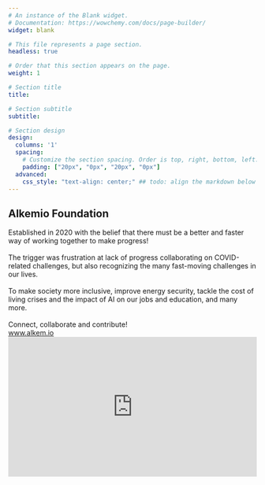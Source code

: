 ```yaml
---
# An instance of the Blank widget.
# Documentation: https://wowchemy.com/docs/page-builder/
widget: blank

# This file represents a page section.
headless: true

# Order that this section appears on the page.
weight: 1

# Section title
title: 

# Section subtitle
subtitle: 

# Section design
design:
  columns: '1'
  spacing:
    # Customize the section spacing. Order is top, right, bottom, left.
    padding: ["20px", "0px", "20px", "0px"]
  advanced:
    css_style: "text-align: center;" ## todo: align the markdown below centrally
---
```


<div class="container" >
  <div class="row">
    <div class="col-sm mb-4">
  <h2 class="font-weight-bold" >Alkemio Foundation</h2>
  Established in 2020 with the belief that there must be a better and faster way of working together to make progress! 
 <br> <br>
 The trigger was frustration at lack of progress collaborating on COVID-related challenges, but also recognizing the many fast-moving challenges in our lives.
  <br> <br>
  To make society more inclusive, improve energy security, tackle the cost of living crises and the impact of AI on our jobs and education, and many more.  <br> <br>
  Connect, collaborate and contribute! 
  <br><a href="https://alkem.io">www.alkem.io</a> 
  </div>
    <div class="col-sm m-auto"> 
<div style="padding:56.25% 0 0 0;position:relative;"><iframe src="https://player.vimeo.com/video/834051491?h=35e2fbb603&portrait=0" style="position:absolute;top:0;left:0;width:100%;height:100%;" frameborder="0" allow="autoplay; fullscreen; picture-in-picture" allowfullscreen></iframe></div><script src="https://player.vimeo.com/api/player.js"></script>

  </div> 
  </div>

  <div style="width:50%" class="">


</div>
